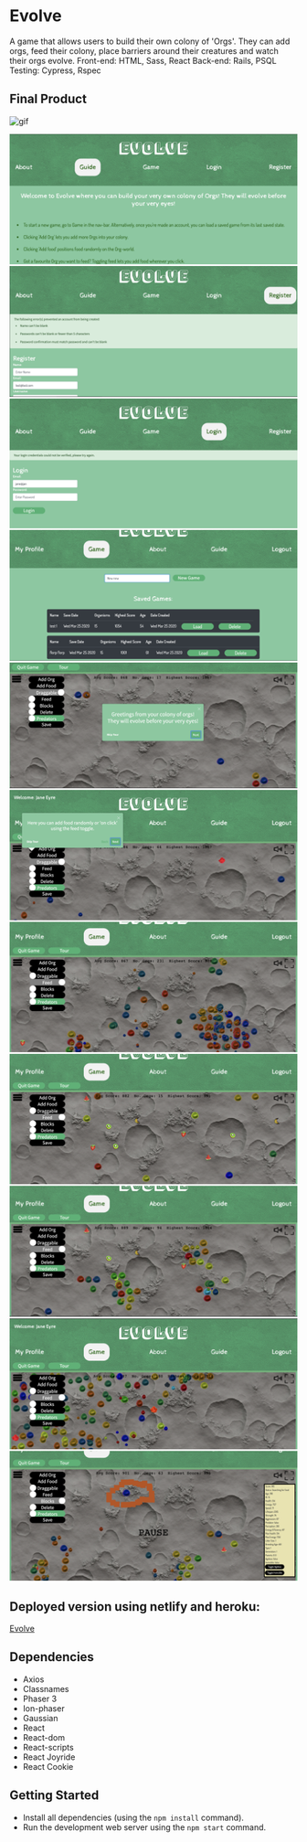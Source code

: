 # Evolve

A game that allows users to build their own colony of 'Orgs'. They can add orgs, feed their colony, place barriers around their creatures and watch their orgs evolve. 
Front-end: HTML, Sass, React
Back-end: Rails, PSQL
Testing: Cypress, Rspec

## Final Product

![gif](https://github.com/aal-brown/evolve/blob/master/public/assets/Orgs.gif?raw=true)

!["Initial View"](https://github.com/aal-brown/evolve/blob/master/public/assets/initial.png?raw=true)
!["Register"](https://github.com/aal-brown/evolve/blob/master/public/assets/register.png?raw=true)
!["Login"](https://github.com/aal-brown/evolve/blob/master/public/assets/login.png?raw=true)
!["new-game"](https://github.com/aal-brown/evolve/blob/master/public/assets/new-game.png?raw=true)
!["Tour1"](https://github.com/aal-brown/evolve/blob/master/public/assets/tour1.png?raw=true)
!["Tour2"](https://github.com/aal-brown/evolve/blob/master/public/assets/tour2.png?raw=true)
!["Game1"](https://github.com/aal-brown/evolve/blob/master/public/assets/game1.png?raw=true)
!["Game2"](https://github.com/aal-brown/evolve/blob/master/public/assets/game2.png?raw=true)
!["Game3"](https://github.com/aal-brown/evolve/blob/master/public/assets/game3.png?raw=true)
!["Game4"](https://github.com/aal-brown/evolve/blob/master/public/assets/game4.png?raw=true)
!["Game5"](https://github.com/aal-brown/evolve/blob/master/public/assets/game5.png?raw=true)


## Deployed version using netlify and heroku:
[Evolve](https://festive-ritchie-f7db49.netlify.com/)

## Dependencies

- Axios
- Classnames
- Phaser 3
- Ion-phaser
- Gaussian
- React
- React-dom
- React-scripts
- React Joyride
- React Cookie

## Getting Started

- Install all dependencies (using the `npm install` command).
- Run the development web server using the `npm start` command.

